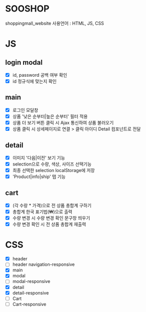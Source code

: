 # SOOSHOP
shoppingmall_website
사용언어 : HTML, JS, CSS

# JS

## login modal
- [x] id, password 공백 여부 확인
- [x] id 정규식에 맞는지 확인

## main
- [x] 로그인 모달창
- [x] 상품 '낮은 순부터|높은 순부터' 필터 적용
- [x] 상품 더 보기 버튼 클릭 시 Ajax 통신하여 상품 불러오기
- [x] 상품 클릭 시 상세페이지로 연결 > 클릭 아이디 Detail 컴포넌트로 전달

## detail
- [x] 이미지 '다음|이전' 보기 기능
- [x] selection으로 수량, 색상, 사이즈 선택기능
- [x] 최종 선택한 selection localStorage에 저장
- [x] 'Product|info|ship' 탭 기능

## cart
- [x] (각 수랑 * 가격)으로 전 상품 총합계 구하기
- [x] 총합계 한국 표기법(₩)으로 출력
- [x] 수량 변경 시 수량 변경 확인 문구창 띄우기
- [x] 수량 변경 확인 시 전 상품 총합계 재출력

# CSS

- [x] header
- [ ] header navigation-responsive
- [x] main
- [x] modal
- [ ] modal-responsive
- [x] detail
- [x] detail-responsive
- [ ] Cart
- [ ] Cart-responsive
